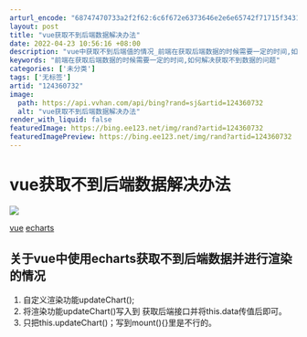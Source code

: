 ```yaml
---
arturl_encode: "68747470733a2f2f62:6c6f672e6373646e2e6e65742f71715f34313335373836372f:61727469636c652f64657461696c732f313234333630373332"
layout: post
title: "vue获取不到后端数据解决办法"
date: 2022-04-23 10:56:16 +08:00
description: "vue中获取不到后端值的情况_前端在获取后端数据的时候需要一定的时间,如何解决获取不"
keywords: "前端在获取后端数据的时候需要一定的时间,如何解决获取不到数据的问题"
categories: ['未分类']
tags: ['无标签']
artid: "124360732"
image:
  path: https://api.vvhan.com/api/bing?rand=sj&artid=124360732
  alt: "vue获取不到后端数据解决办法"
render_with_liquid: false
featuredImage: https://bing.ee123.net/img/rand?artid=124360732
featuredImagePreview: https://bing.ee123.net/img/rand?artid=124360732
---
```


# vue获取不到后端数据解决办法

![](https://img-home.csdnimg.cn/images/20240711112329.png)

[vue](https://so.csdn.net/so/search/s.do?q=vue&t=all&o=vip&s=&l=&f=&viparticle=&from_tracking_code=tag_word&from_code=app_blog_art)
[echarts](https://so.csdn.net/so/search/s.do?q=echarts&t=all&o=vip&s=&l=&f=&viparticle=&from_tracking_code=tag_word&from_code=app_blog_art)

## 关于vue中使用echarts获取不到后端数据并进行渲染的情况

1. 自定义渲染功能updateChart();
2. 将渲染功能updateChart()写入到 获取后端接口并将this.data传值后即可。
3. 只把this.updateChart()；写到mount(){}里是不行的。